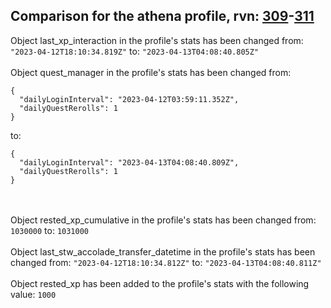 ## Comparison for the athena profile, rvn: [309](https://github.com/PRO100KatYT/FortniteProfileRevisions/tree/main/profiles/athena/309%20athena.json)-[311](https://github.com/PRO100KatYT/FortniteProfileRevisions/tree/main/profiles/athena/311%20athena.json)

Object last_xp_interaction in the profile's stats has been changed from: `"2023-04-12T18:10:34.819Z"` to: `"2023-04-13T04:08:40.805Z"`
<br><br>
Object quest_manager in the profile's stats has been changed from:

```
{
  "dailyLoginInterval": "2023-04-12T03:59:11.352Z",
  "dailyQuestRerolls": 1
}
```

to:

```
{
  "dailyLoginInterval": "2023-04-13T04:08:40.809Z",
  "dailyQuestRerolls": 1
}
```

<br><br>
Object rested_xp_cumulative in the profile's stats has been changed from: `1030000` to: `1031000`
<br><br>
Object last_stw_accolade_transfer_datetime in the profile's stats has been changed from: `"2023-04-12T18:10:34.812Z"` to: `"2023-04-13T04:08:40.811Z"`
<br><br>
Object rested_xp has been added to the profile's stats with the following value: `1000`
<br><br>
